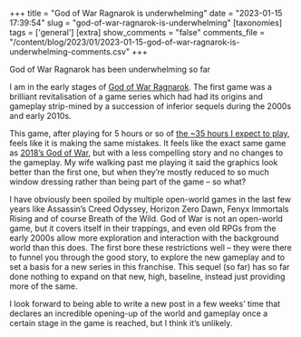 +++
title = "God of War Ragnarok is underwhelming"
date = "2023-01-15 17:39:54"
slug = "god-of-war-ragnarok-is-underwhelming"
[taxonomies]
tags = ['general']
[extra]
show_comments = "false"
comments_file = "/content/blog/2023/01/2023-01-15-god-of-war-ragnarok-is-underwhelming-comments.csv"
+++

God of War Ragnarok has been underwhelming so far

I am in the early stages of [God of War Ragnarok](https://en.wikipedia.org/wiki/God_of_War_Ragnar%C3%B6k). The first game was a brilliant revitalisation of a game series which had had its origins and gameplay strip-mined by a succession of inferior sequels during the 2000s and early 2010s.

This game, after playing for 5 hours or so of [the ~35 hours I expect to play](https://howlongtobeat.com/game/83146), feels like it is making the same mistakes. It feels like the exact same game as [2018’s God of War](https://en.wikipedia.org/wiki/God_of_War_(2018_video_game)), but with a less compelling story and no changes to the gameplay. My wife walking past me playing it said the graphics look better than the first one, but when they’re mostly reduced to so much window dressing rather than being part of the game – so what?

I have obviously been spoiled by multiple open-world games in the last few years like Assassin’s Creed Odyssey, Horizon Zero Dawn, Fenyx Immortals Rising and of course Breath of the Wild. God of War is not an open-world game, but it covers itself in their trappings, and even old RPGs from the early 2000s allow more exploration and interaction with the background world than this does. The first bore these restrictions well – they were there to funnel you through the good story, to explore the new gameplay and to set a basis for a new series in this franchise. This sequel (so far) has so far done nothing to expand on that new, high, baseline, instead just providing more of the same.

I look forward to being able to write a new post in a few weeks’ time that declares an incredible opening-up of the world and gameplay once a certain stage in the game is reached, but I think it’s unlikely.

